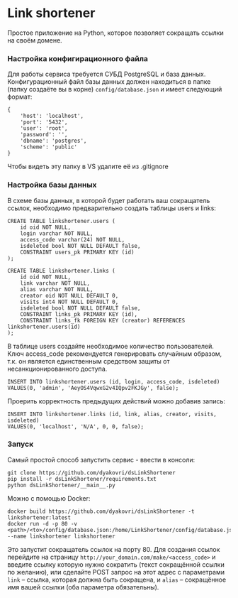 # Link shortener
Простое приложение на Python, которое позволяет сокращать ссылки на своём домене. 

### Настройка конфигирационного файла
Для работы сервиса требуется СУБД PostgreSQL и база данных. Конфигурационный файл базы данных должен находиться в папке (папку создаёте вы в корне) `config/database.json` и имеет следующий формат:

    {
        'host': 'localhost',
        'port': '5432', 
        'user': 'root', 
        'password': '', 
        'dbname': 'postgres', 
        'scheme': 'public'
    }
Чтобы видеть эту папку в VS удалите её из .gitignore

### Настройка базы данных
В схеме базы данных, в которой будет работать ваш сокращатель ссылок, необходимо предварительно создать таблицы users и links:

    CREATE TABLE linkshortener.users (
        id oid NOT NULL,
        login varchar NOT NULL,
        access_code varchar(24) NOT NULL,
        isdeleted bool NOT NULL DEFAULT false,
        CONSTRAINT users_pk PRIMARY KEY (id)
    );
    
    CREATE TABLE linkshortener.links (
        id oid NOT NULL,
        link varchar NOT NULL,
        alias varchar NOT NULL,
        creator oid NOT NULL DEFAULT 0,
        visits int4 NOT NULL DEFAULT 0,
        isdeleted bool NOT NULL DEFAULT false,
        CONSTRAINT links_pk PRIMARY KEY (id),
        CONSTRAINT links_fk FOREIGN KEY (creator) REFERENCES linkshortener.users(id)
    );
    
В таблице users создайте необходимое количество пользователей. Ключ access_code рекомендуется генерировать случайным образом, т.к. он является единственным средством защиты от несанкционированного доступа.

    INSERT INTO linkshortener.users (id, login, access_code, isdeleted) 
    VALUES(0, 'admin', 'AeyOS4VqwxG2v4IQpv2FKJGy', false);
    
Проерить корректность предыдущих действий можно добавив запись:

    INSERT INTO linkshortener.links (id, link, alias, creator, visits, isdeleted) 
    VALUES(0, 'localhost', 'N/A', 0, 0, false);

### Запуск
Самый простой способ запустить сервис - ввести в консоли:

    git clone https://github.com/dyakovri/dsLinkShortener
    pip install -r dsLinkShortener/requirements.txt
    python dsLinkShortener/__main__.py
    
Можно с помощью Docker:

    docker build https://github.com/dyakovri/dsLinkShortener -t linkshortener:latest
    docker run -d -p 80 -v <path>/<to>/config/database.json:/home/LinkShortener/config/database.json --name linkshortener linkshortener
    
Это запустит сокращатель ссылок на порту 80.
Для создания ссылок перейдите на страницу `http://your_domain.com/make/<access_code>` и введите ссылку которую нужно сократить (текст сокращённой ссылки по желанию), или сделайте POST запрос на этот адрес с параметрами `link` – ссылка, которая должна быть сокращена, и `alias` – сокращённое имя вашей ссылки (оба параметра обязательны).
